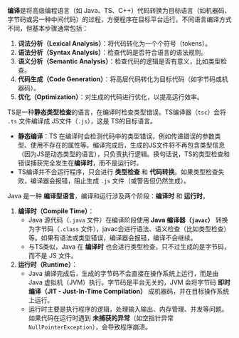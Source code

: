 **编译**是将高级编程语言（如 Java、TS、C++）代码转换为目标语言（如机器码、字节码或另一种中间代码）的过程，方便程序在目标平台运行。不同语言编译方式不同，但基本步骤通常包括：
1. **词法分析（Lexical Analysis）**：将代码转化为一个个符号（tokens）。
2. **语法分析（Syntax Analysis）**：检查代码是否符合语言的语法规则。
3. **语义分析（Semantic Analysis）**：检查代码的逻辑是否有意义，比如类型检查。
4. **代码生成（Code Generation）**：将高层代码转化为目标代码（如字节码或机器码）。
5. **优化（Optimization）**：对生成的代码进行优化，以提高运行效率。

TS是一种**静态类型检查**的语言，在编译时检查类型错误。TS编译器（`tsc`）会将 `.ts` 文件编译成 JS文件（`.js`），这是 TS的目标语言。
- **静态编译**：TS 在编译时会检测代码中的类型错误，例如传递错误的参数类型、使用不存在的属性等。编译完成后，生成的JS文件将不再包含类型信息（因为JS是动态类型的语言），只负责执行逻辑。换句话说，TS的类型检查和错误捕获完全发生在**编译时**，而不是运行时。
- TS编译并不会运行程序，只会进行 **类型检查** 和 **代码转换**。如果类型检查失败，编译器会报错，阻止生成 `.js` 文件（或警告但仍然生成）。

Java 是一种 **编译型语言**，编译和运行涉及两个阶段：**编译时** 和 **运行时**。
1. **编译时（Compile Time）**：
    - Java 源代码（`.java` 文件）在编译阶段使用 **Java 编译器（`javac`）** 转换为字节码（`.class` 文件），javac会进行语法、语义检查（比如类型检查）等。如果有语法或类型错误，编译器会报错，编译不会继续。
    - 与TS类似，Java 在 **编译时** 也会进行类型检查，只不过生成的是字节码，而不是 JS 文件。
2. **运行时（Runtime）**：
    - Java 编译完成后，生成的字节码不会直接在操作系统上运行，而是由 Java 虚拟机（JVM）执行。字节码是平台无关的，JVM 会将字节码 **即时编译（JIT - Just-In-Time Compilation）** 成机器码，并在目标操作系统上运行。
    - 运行时主要是执行程序的逻辑，处理输入输出、内存管理、并发等问题。如果代码在运行时遇到 **未捕获的异常**（如空指针异常`NullPointerException`），会导致程序崩溃。